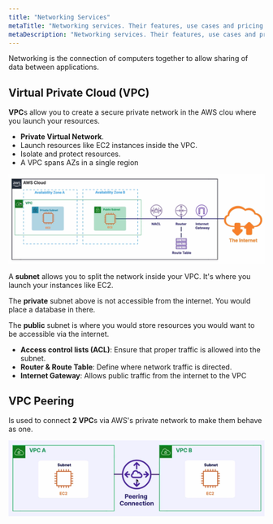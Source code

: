 ```yaml
---
title: "Networking Services"
metaTitle: "Networking services. Their features, use cases and pricing models."
metaDescription: "Networking services. Their features, use cases and pricing models."
---
```


Networking is the connection of computers together to allow sharing of data between applications.

## Virtual Private Cloud (VPC)

**VPC**s allow you to create a secure private network in the AWS clou where you launch your resources.

* **Private Virtual Network**.
* Launch resources like EC2 instances inside the VPC.
* Isolate and protect resources.
* A VPC spans AZs in a single region


![VPC diagram](../vpc-diagram.png)

A **subnet** allows you to split the network inside your VPC. It's where you launch your instances like EC2. 

The **private** subnet above is not accessible from the internet. You would place a database in there.

The **public** subnet is where you would store resources you would want to be accessible via the internet.

* **Access control lists (ACL)**: Ensure that proper traffic is allowed into the subnet.
* **Router & Route Table**: Define where network traffic is directed.
* **Internet Gateway**: Allows public traffic from the internet to the VPC

## VPC Peering

Is used to connect **2 VPC**s via AWS's private network to make them behave as one.

![VPC-peering diagram](../vpc-peering.png)


